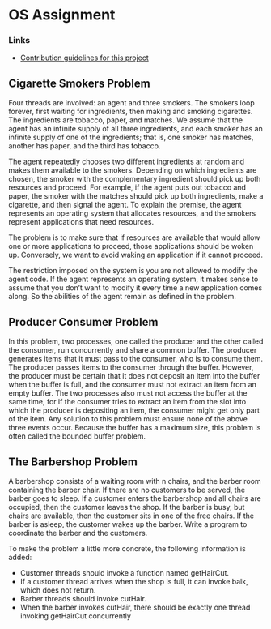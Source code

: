 # OS Assignment

### Links
- [Contribution guidelines for this project](##Cigarette-Smokers-Problem)

## Cigarette Smokers Problem

Four threads are involved: an agent and three smokers. The smokers loop forever, first waiting for
ingredients, then making and smoking cigarettes. The ingredients are tobacco, paper, and matches.
We assume that the agent has an infinite supply of all three ingredients, and each smoker has an
infinite supply of one of the ingredients; that is, one smoker has matches, another has paper, and
the third has tobacco.

The agent repeatedly chooses two different ingredients at random and makes them available to the
smokers. Depending on which ingredients are chosen, the smoker with the complementary
ingredient should pick up both resources and proceed. For example, if the agent puts out tobacco
and paper, the smoker with the matches should pick up both ingredients, make a cigarette, and then
signal the agent. To explain the premise, the agent represents an operating system that allocates
resources, and the smokers represent applications that need resources.

The problem is to make sure that if resources are available that would allow one or more
applications to proceed, those applications should be woken up. Conversely, we want to avoid
waking an application if it cannot proceed.

The restriction imposed on the system is you are not allowed to modify the agent code. If the agent
represents an operating system, it makes sense to assume that you don’t want to modify it every
time a new application comes along. So the abilities of the agent remain as defined in the problem.

## Producer Consumer Problem

In this problem, two processes, one called the producer and the other called the consumer, run concurrently and
share a common buffer. The producer generates items that it must pass to the consumer, who is to consume them.
The producer passes items to the consumer through the buffer. However, the producer must be certain that it does
not deposit an item into the buffer when the buffer is full, and the consumer must not extract an item from an empty
buffer. The two processes also must not access the buffer at the same time, for if the consumer tries to extract an
item from the slot into which the producer is depositing an item, the consumer might get only part of the item. Any
solution to this problem must ensure none of the above three events occur. Because the buffer has a maximum size,
this problem is often called the bounded buffer problem.

## The Barbershop Problem

A barbershop consists of a waiting room with n chairs, and the barber room containing the barber
chair. If there are no customers to be served, the barber goes to sleep. If a customer enters the
barbershop and all chairs are occupied, then the customer leaves the shop. If the barber is busy,
but chairs are available, then the customer sits in one of the free chairs. If the barber is asleep, the
customer wakes up the barber. Write a program to coordinate the barber and the customers.

To make the problem a little more concrete, the following information is added:
- Customer threads should invoke a function named getHairCut.
- If a customer thread arrives when the shop is full, it can invoke balk, which does not return.
- Barber threads should invoke cutHair.
- When the barber invokes cutHair, there should be exactly one thread invoking getHairCut
concurrently
